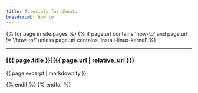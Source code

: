 ```yaml
---
title: Tutorials for Ubuntu
breadcrumb: how to
---
```


{% for page in site.pages %}
{% if page.url contains 'how-to' and page.url != '/how-to/' unless page.url contains 'install-linux-kernel' %}

<hr>

### [{{ page.title }}]({{ page.url | relative_url }})

{{ page.excerpt | markdownify }}

{% endif %}
{% endfor %}
